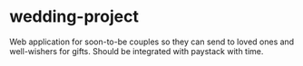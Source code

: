 # wedding-project
Web application for soon-to-be couples so they can send to loved ones and well-wishers for gifts. Should be integrated with paystack with time.
